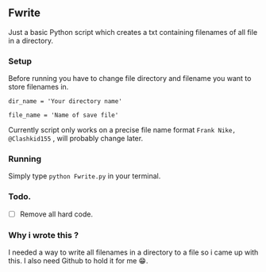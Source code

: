 ## Fwrite
Just a basic Python script which creates a txt containing filenames of all file in a directory.

### Setup
Before running you have to change file directory and filename you want to store filenames in.

```
dir_name = 'Your directory name'

file_name = 'Name of save file'
```
Currently script only works on a precise file name format `Frank Nike, @Clashkid155` , will probably change later.

### Running
Simply type `python Fwrite.py` in your terminal.


### Todo.
- [ ] Remove all hard code.

### Why i wrote this ?
I needed a way to write all filenames in a directory to a file so i came up with this. I also need Github to hold it for me 😁.

